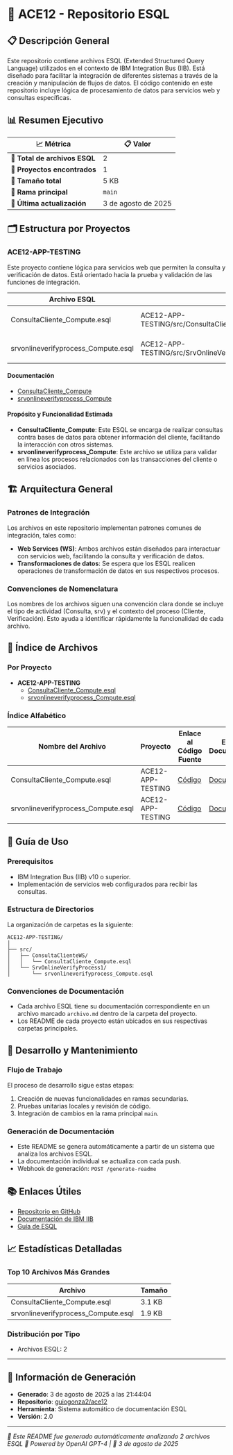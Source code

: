 # 📖 ACE12 - Repositorio ESQL

## 📋 Descripción General
Este repositorio contiene archivos ESQL (Extended Structured Query Language) utilizados en el contexto de IBM Integration Bus (IIB). Está diseñado para facilitar la integración de diferentes sistemas a través de la creación y manipulación de flujos de datos. El código contenido en este repositorio incluye lógica de procesamiento de datos para servicios web y consultas específicas.

## 📊 Resumen Ejecutivo

| 📈 Métrica                        | 📋 Valor         |
|-----------------------------------|------------------|
| **📄 Total de archivos ESQL**     | 2                |
| **📁 Proyectos encontrados**      | 1                |
| **💾 Tamaño total**               | 5 KB             |
| **🌿 Rama principal**              | `main`           |
| **🔄 Última actualización**        | 3 de agosto de 2025 |

## 🗂️ Estructura por Proyectos

### ACE12-APP-TESTING
Este proyecto contiene lógica para servicios web que permiten la consulta y verificación de datos. Está orientado hacia la prueba y validación de las funciones de integración.

| **Archivo ESQL**                                    | **Ruta**                                                           | **Descripción**                                 |
|-----------------------------------------------------|---------------------------------------------------------------------|-------------------------------------------------|
| ConsultaCliente_Compute.esql                        | ACE12-APP-TESTING/src/ConsultaClienteWS/ConsultaCliente_Compute.esql | Consulta de información del cliente.            |
| srvonlineverifyprocess_Compute.esql                  | ACE12-APP-TESTING/src/SrvOnlineVerifyProcess1/srvonlineverifyprocess_Compute.esql | Proceso de verificación en línea.               |

#### Documentación
- [ConsultaCliente_Compute](ACE12-APP-TESTING/src/ConsultaClienteWS/ConsultaCliente_Compute.md)
- [srvonlineverifyprocess_Compute](ACE12-APP-TESTING/src/SrvOnlineVerifyProcess1/srvonlineverifyprocess_Compute.md)

#### Propósito y Funcionalidad Estimada
- **ConsultaCliente_Compute**: Este ESQL se encarga de realizar consultas contra bases de datos para obtener información del cliente, facilitando la interacción con otros sistemas.
- **srvonlineverifyprocess_Compute**: Este archivo se utiliza para validar en línea los procesos relacionados con las transacciones del cliente o servicios asociados.

## 🏗️ Arquitectura General

### Patrones de Integración
Los archivos en este repositorio implementan patrones comunes de integración, tales como:
- **Web Services (WS)**: Ambos archivos están diseñados para interactuar con servicios web, facilitando la consulta y verificación de datos.
- **Transformaciones de datos**: Se espera que los ESQL realicen operaciones de transformación de datos en sus respectivos procesos.

### Convenciones de Nomenclatura
Los nombres de los archivos siguen una convención clara donde se incluye el tipo de actividad (Consulta, srv) y el contexto del proceso (Cliente, Verificación). Esto ayuda a identificar rápidamente la funcionalidad de cada archivo.

## 📁 Índice de Archivos

### Por Proyecto
- **ACE12-APP-TESTING**
  - [ConsultaCliente_Compute.esql](ACE12-APP-TESTING/src/ConsultaClienteWS/ConsultaCliente_Compute.esql)
  - [srvonlineverifyprocess_Compute.esql](ACE12-APP-TESTING/src/SrvOnlineVerifyProcess1/srvonlineverifyprocess_Compute.esql)

### Índice Alfabético
| **Nombre del Archivo**                              | **Proyecto**                  | **Enlace al Código Fuente**                                          | **Enlace a Documentación**                              |
|----------------------------------------------------|-------------------------------|---------------------------------------------------------------------|--------------------------------------------------------|
| ConsultaCliente_Compute.esql                        | ACE12-APP-TESTING            | [Código](ACE12-APP-TESTING/src/ConsultaClienteWS/ConsultaCliente_Compute.esql) | [Documentación](ACE12-APP-TESTING/src/ConsultaClienteWS/ConsultaCliente_Compute.md) |
| srvonlineverifyprocess_Compute.esql                | ACE12-APP-TESTING            | [Código](ACE12-APP-TESTING/src/SrvOnlineVerifyProcess1/srvonlineverifyprocess_Compute.esql) | [Documentación](ACE12-APP-TESTING/src/SrvOnlineVerifyProcess1/srvonlineverifyprocess_Compute.md) |

## 🚀 Guía de Uso

### Prerequisitos
- IBM Integration Bus (IIB) v10 o superior.
- Implementación de servicios web configurados para recibir las consultas.

### Estructura de Directorios
La organización de carpetas es la siguiente:
```
ACE12-APP-TESTING/
│
├── src/
│   ├── ConsultaClienteWS/
│   │   └── ConsultaCliente_Compute.esql
│   └── SrvOnlineVerifyProcess1/
│       └── srvonlineverifyprocess_Compute.esql
```

### Convenciones de Documentación
- Cada archivo ESQL tiene su documentación correspondiente en un archivo marcado `archivo.md` dentro de la carpeta del proyecto.
- Los README de cada proyecto están ubicados en sus respectivas carpetas principales.

## 🔧 Desarrollo y Mantenimiento

### Flujo de Trabajo
El proceso de desarrollo sigue estas etapas:
1. Creación de nuevas funcionalidades en ramas secundarias.
2. Pruebas unitarias locales y revisión de código.
3. Integración de cambios en la rama principal `main`.

### Generación de Documentación
- Este README se genera automáticamente a partir de un sistema que analiza los archivos ESQL.
- La documentación individual se actualiza con cada push.
- Webhook de generación: `POST /generate-readme`

## 📚 Enlaces Útiles

- [Repositorio en GitHub](https://github.com/guiogonza2/ace12)
- [Documentación de IBM IIB](https://www.ibm.com/docs/en/integration-bus)
- [Guía de ESQL](https://www.ibm.com/docs/en/integration-bus/10.0?topic=reference-esql)

## 📈 Estadísticas Detalladas

### Top 10 Archivos Más Grandes
| **Archivo**                                       | **Tamaño**       |
|--------------------------------------------------|------------------|
| ConsultaCliente_Compute.esql                      | 3.1 KB           |
| srvonlineverifyprocess_Compute.esql               | 1.9 KB           |

### Distribución por Tipo
- Archivos ESQL: 2

---

## 🔄 Información de Generación
- **Generado**: 3 de agosto de 2025 a las 21:44:04
- **Repositorio**: [guiogonza2/ace12](https://github.com/guiogonza2/ace12)
- **Herramienta**: Sistema automático de documentación ESQL
- **Versión**: 2.0

---
*📖 Este README fue generado automáticamente analizando 2 archivos ESQL*
*🤖 Powered by OpenAI GPT-4 | 📅 3 de agosto de 2025*